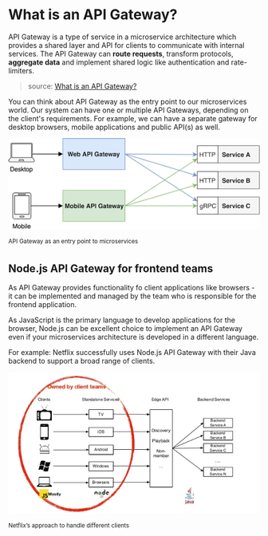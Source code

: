 # What is an API Gateway?

API Gateway is a type of service in a microservice architecture which provides a shared layer and API for clients to communicate with internal services. The API Gateway can **route requests**, transform protocols, **aggregate data** and implement shared logic like authentication and rate-limiters.

> source: [What is an API Gateway?][What-is-an-API-Gateway-def]

You can think about API Gateway as the entry point to our microservices world.
Our system can have one or multiple API Gateways, depending on the client's requirements. For example, we can have a separate gateway for desktop browsers, mobile applications and public API(s) as well.

![API Gateway as an entry point to microservices](image.png)

<sup> API Gateway as an entry point to microservices </sup>

[What-is-an-API-Gateway-def]: https://blog.risingstack.com/building-an-api-gateway-using-nodejs/

## Node.js API Gateway for frontend teams

As API Gateway provides functionality fo client applications like browsers - it can be implemented and managed by the team who is responsible for the frontend application.

As JavaScript is the primary language to develop applications for the browser, Node.js can be excellent choice to implement an API Gateway even if your microservices architecture is developed in a different language.

For example: Netflix successfully uses Node.js API Gateway with their Java backend to support a broad range of clients.

![Alt text](netflix-nodejs-api-gateway.png)

<sup>Netflix’s approach to handle different clients</sup>
